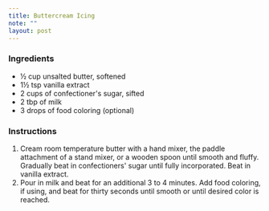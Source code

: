 ```yaml
---
title: Buttercream Icing
note: ""
layout: post
---
```


### Ingredients

- &frac12; cup unsalted butter, softened
- 1&frac12; tsp vanilla extract
- 2 cups of confectioner's sugar, sifted
- 2 tbp of milk
- 3 drops of food coloring (optional)

### Instructions

1. Cream room temperature butter with a hand mixer, the paddle attachment of a stand mixer, or a wooden spoon until smooth and fluffy. Gradually beat in confectioners' sugar until fully incorporated. Beat in vanilla extract.
2. Pour in milk and beat for an additional 3 to 4 minutes. Add food coloring, if using, and beat for thirty seconds until smooth or until desired color is reached.





